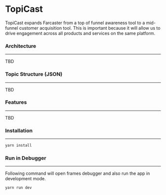 # TopiCast

TopiCast expands Farcaster from a top of funnel awareness tool to a mid-funnel customer acquisition tool. This is important because it will allow us to drive engagement across all products and services on the same platform.

### Architecture
---
TBD


### Topic Structure (JSON)
---
TBD



### Features
---
TBD



### Installation
---
```sh
yarn install
```

### Run in Debugger
---
Following command will open frames debugger and also run the app in development mode.

```sh
yarn run dev
```
